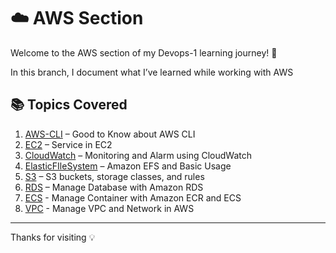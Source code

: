 # ☁️ AWS Section

Welcome to the AWS section of my Devops-1 learning journey! 🚀

In this branch, I document what I’ve learned while working with AWS

## 📚 Topics Covered

1. [AWS-CLI](./0_AWS-CLI.md) – Good to Know about AWS CLI
2. [EC2](./1_EC2.md) – Service in EC2
3. [CloudWatch](./2_CloudWatch.md) – Monitoring and Alarm using CloudWatch
4. [ElasticFIleSystem](./3_ElasticFIleSystem.md) – Amazon EFS and Basic Usage
5. [S3](./4_S3.md) –  S3 buckets, storage classes, and rules
6. [RDS](./5_RDS.md) – Manage Database with Amazon RDS
7. [ECS](./6_ECS.md) - Manage Container with Amazon ECR and ECS
8. [VPC](./7_VPC.md) - Manage VPC and Network in AWS

---
Thanks for visiting 💡

